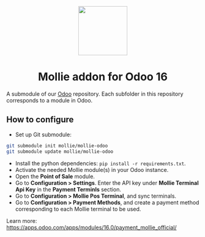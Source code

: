 <p align="center">
  <img src="https://info.mollie.com/hubfs/github/odoo/logo.png" width="128" height="128"/>
</p>
<h1 align="center">Mollie addon for Odoo 16</h1>

A submodule of our [Odoo](https://github.com/yobst/odoo) repository. Each subfolder in this repository corresponds to a module in Odoo.

## How to configure

- Set up Git submodule:
``` sh
git submodule init mollie/mollie-odoo
git submodule update mollie/mollie-odoo

```
- Install the python dependencies: `pip install -r requirements.txt`.
- Activate the needed Mollie module(s) in your Odoo instance.
- Open the **Point of Sale** module.
- Go to **Configuration > Settings**. Enter the API key under **Mollie Terminal Api Key** in the **Payment Terminls** section. 
- Go to **Configuration > Mollie Pos Terminal**, and sync terminals.
- Go to **Configuration > Payment Methods**, and create a payment method corresponding to each Mollie terminal to be used.

Learn more: https://apps.odoo.com/apps/modules/16.0/payment_mollie_official/
